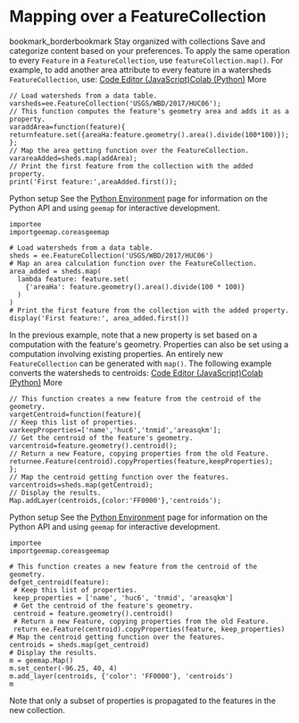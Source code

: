  
#  Mapping over a FeatureCollection
bookmark_borderbookmark Stay organized with collections  Save and categorize content based on your preferences. 
To apply the same operation to every `Feature` in a `FeatureCollection`, use `featureCollection.map()`. For example, to add another area attribute to every feature in a watersheds `FeatureCollection`, use:
[Code Editor (JavaScript)](https://developers.google.com/earth-engine/guides/feature_collection_mapping#code-editor-javascript-sample)[Colab (Python)](https://developers.google.com/earth-engine/guides/feature_collection_mapping#colab-python-sample) More
```
// Load watersheds from a data table.
varsheds=ee.FeatureCollection('USGS/WBD/2017/HUC06');
// This function computes the feature's geometry area and adds it as a property.
varaddArea=function(feature){
returnfeature.set({areaHa:feature.geometry().area().divide(100*100)});
};
// Map the area getting function over the FeatureCollection.
varareaAdded=sheds.map(addArea);
// Print the first feature from the collection with the added property.
print('First feature:',areaAdded.first());
```
Python setup
See the [ Python Environment](https://developers.google.com/earth-engine/guides/python_install) page for information on the Python API and using `geemap` for interactive development.
```
importee
importgeemap.coreasgeemap
```
```
# Load watersheds from a data table.
sheds = ee.FeatureCollection('USGS/WBD/2017/HUC06')
# Map an area calculation function over the FeatureCollection.
area_added = sheds.map(
  lambda feature: feature.set(
    {'areaHa': feature.geometry().area().divide(100 * 100)}
  )
)
# Print the first feature from the collection with the added property.
display('First feature:', area_added.first())
```

In the previous example, note that a new property is set based on a computation with the feature's geometry. Properties can also be set using a computation involving existing properties.
An entirely new `FeatureCollection` can be generated with `map()`. The following example converts the watersheds to centroids:
[Code Editor (JavaScript)](https://developers.google.com/earth-engine/guides/feature_collection_mapping#code-editor-javascript-sample)[Colab (Python)](https://developers.google.com/earth-engine/guides/feature_collection_mapping#colab-python-sample) More
```
// This function creates a new feature from the centroid of the geometry.
vargetCentroid=function(feature){
// Keep this list of properties.
varkeepProperties=['name','huc6','tnmid','areasqkm'];
// Get the centroid of the feature's geometry.
varcentroid=feature.geometry().centroid();
// Return a new Feature, copying properties from the old Feature.
returnee.Feature(centroid).copyProperties(feature,keepProperties);
};
// Map the centroid getting function over the features.
varcentroids=sheds.map(getCentroid);
// Display the results.
Map.addLayer(centroids,{color:'FF0000'},'centroids');
```
Python setup
See the [ Python Environment](https://developers.google.com/earth-engine/guides/python_install) page for information on the Python API and using `geemap` for interactive development.
```
importee
importgeemap.coreasgeemap
```
```
# This function creates a new feature from the centroid of the geometry.
defget_centroid(feature):
 # Keep this list of properties.
 keep_properties = ['name', 'huc6', 'tnmid', 'areasqkm']
 # Get the centroid of the feature's geometry.
 centroid = feature.geometry().centroid()
 # Return a new Feature, copying properties from the old Feature.
 return ee.Feature(centroid).copyProperties(feature, keep_properties)
# Map the centroid getting function over the features.
centroids = sheds.map(get_centroid)
# Display the results.
m = geemap.Map()
m.set_center(-96.25, 40, 4)
m.add_layer(centroids, {'color': 'FF0000'}, 'centroids')
m
```

Note that only a subset of properties is propagated to the features in the new collection. 

